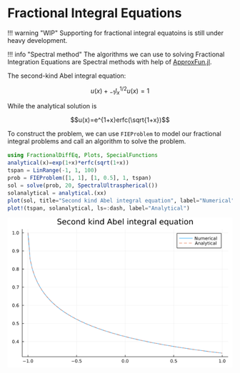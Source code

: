 # Fractional Integral Equations

!!! warning "WIP"
    Supporting for fractional integral equatoins is still under heavy development.

!!! info "Spectral method"
    The algorithms we can use to solving Fractional Integration Equations are Spectral methods with help of [ApproxFun.jl](https://github.com/JuliaApproximation/ApproxFun.jl).

The second-kind Abel integral equation:

```math
u(x)+{_{-1}I_x^{1/2}}u(x)=1
```

While the analytical solution is

```math
u(x)=e^{1+x}erfc(\sqrt{1+x})
```

To construct the problem, we can use ```FIEProblem``` to model our fractional integral problems and call an algorithm to solve the problem.

```julia
using FractionalDiffEq, Plots, SpecialFunctions
analytical(x)=exp(1+x)*erfc(sqrt(1+x))
tspan = LinRange(-1, 1, 100)
prob = FIEProblem([1, 1], [1, 0.5], 1, tspan)
sol = solve(prob, 20, SpectralUltraspherical())
solanalytical = analytical.(xx)
plot(sol, title="Second kind Abel integral equation", label="Numerical")
plot!(tspan, solanalytical, ls=:dash, label="Analytical")
```

![Second kind Abel IE](./assets/abelinteqexample.png)